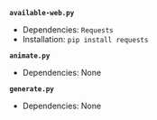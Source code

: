 **`available-web.py`**
- Dependencies: `Requests`
- Installation: `pip install requests`

**`animate.py`**
- Dependencies: None

**`generate.py`**
- Dependencies: None
